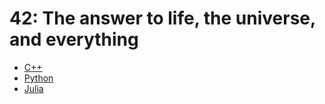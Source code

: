 # 42: The answer to life, the universe, and everything

- [C++](42.cpp)
- [Python](42.py)
- [Julia](42.jl)
